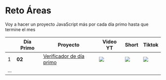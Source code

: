# Reto Áreas

Voy a hacer un proyecto JavaScript más por cada día primo hasta que termine el mes


|  | Día Primo| Proyecto | Video YT | Short | Tiktok |
| --- | ------------- | ------------- | --- | --- | --- |
| 1 | **02**  | [Verificador de día primo](https://doneber.github.io/reto-areas/dia_02-proyecto_01/) | [![](https://img.shields.io/youtube/views/krvUKW4KjAQ?color=%23333&label=YouTube&style=social)](https://youtu.be/krvUKW4KjAQ) | [![](https://img.shields.io/youtube/views/FYNk5jpGqSw?color=%23333&label=YouTube&style=social)](https://youtube.com/shorts/FYNk5jpGqSw) | [![](https://img.shields.io/endpoint?label=TikTok&logo=tiktok&url=https%3A%2F%2Fdoneber.dev%2Ftiktok-counter%2F)](https://vm.tiktok.com/ZMMuuMDTj)
| ... |  |  |
